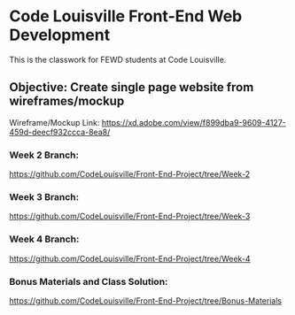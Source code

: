 # Code Louisville Front-End Web Development

This is the classwork for FEWD students at Code Louisville.

## Objective: Create single page website from wireframes/mockup

Wireframe/Mockup Link: https://xd.adobe.com/view/f899dba9-9609-4127-459d-deecf932ccca-8ea8/

### Week 2 Branch: ###

https://github.com/CodeLouisville/Front-End-Project/tree/Week-2

### Week 3 Branch: ###

https://github.com/CodeLouisville/Front-End-Project/tree/Week-3

### Week 4 Branch: ###

https://github.com/CodeLouisville/Front-End-Project/tree/Week-4

### Bonus Materials and Class Solution: ###

https://github.com/CodeLouisville/Front-End-Project/tree/Bonus-Materials
